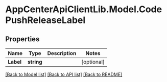 # AppCenterApiClientLib.Model.CodePushReleaseLabel
## Properties

Name | Type | Description | Notes
------------ | ------------- | ------------- | -------------
**Label** | **string** |  | [optional] 

[[Back to Model list]](../README.md#documentation-for-models) [[Back to API list]](../README.md#documentation-for-api-endpoints) [[Back to README]](../README.md)

